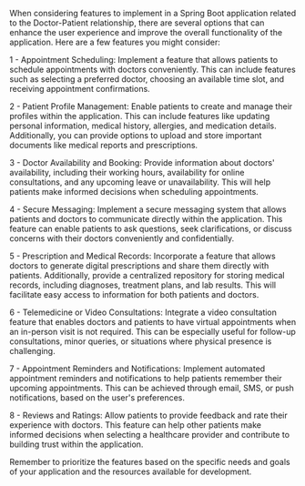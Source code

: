 When considering features to implement in a Spring Boot application
related to the Doctor-Patient relationship, there are several options
that can enhance the user experience and improve the overall
functionality of the application. Here are a few features you might
consider:

1 - Appointment Scheduling: Implement a feature that allows patients to
schedule appointments with doctors conveniently. This can include
features such as selecting a preferred doctor, choosing an available
time slot, and receiving appointment confirmations.

2 - Patient Profile Management: Enable patients to create and manage their
profiles within the application. This can include features like updating
personal information, medical history, allergies, and medication
details. Additionally, you can provide options to upload and store
important documents like medical reports and prescriptions.

3 - Doctor Availability and Booking: Provide information about doctors'
availability, including their working hours, availability for online
consultations, and any upcoming leave or unavailability. This will help
patients make informed decisions when scheduling appointments.

4 - Secure Messaging: Implement a secure messaging system that allows
patients and doctors to communicate directly within the application.
This feature can enable patients to ask questions, seek clarifications,
or discuss concerns with their doctors conveniently and confidentially.

5 - Prescription and Medical Records: Incorporate a feature that allows
doctors to generate digital prescriptions and share them directly with
patients. Additionally, provide a centralized repository for storing
medical records, including diagnoses, treatment plans, and lab results.
This will facilitate easy access to information for both patients and
doctors.

6 - Telemedicine or Video Consultations: Integrate a video consultation
feature that enables doctors and patients to have virtual appointments
when an in-person visit is not required. This can be especially useful
for follow-up consultations, minor queries, or situations where physical
presence is challenging.

7 - Appointment Reminders and Notifications: Implement automated appointment
reminders and notifications to help patients remember their upcoming
appointments. This can be achieved through email, SMS, or push
notifications, based on the user's preferences.

8 - Reviews and Ratings: Allow patients to provide feedback and rate their
experience with doctors. This feature can help other patients make
informed decisions when selecting a healthcare provider and contribute
to building trust within the application.

Remember to prioritize the features based on the specific needs and
goals of your application and the resources available for development.
